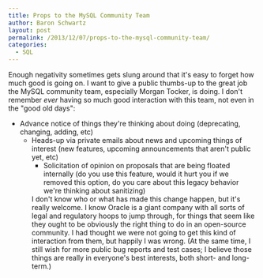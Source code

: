 ```yaml
---
title: Props to the MySQL Community Team
author: Baron Schwartz
layout: post
permalink: /2013/12/07/props-to-the-mysql-community-team/
categories:
  - SQL
---
```

Enough negativity sometimes gets slung around that it's easy to forget how much good is going on. I want to give a public thumbs-up to the great job the MySQL community team, especially Morgan Tocker, is doing. I don't remember *ever* having so much good interaction with this team, not even in the "good old days": 
*   Advance notice of things they're thinking about doing (deprecating, changing, adding, etc) 
    *   Heads-up via private emails about news and upcoming things of interest (new features, upcoming announcements that aren't public yet, etc) 
        *   Solicitation of opinion on proposals that are being floated internally (do you use this feature, would it hurt you if we removed this option, do you care about this legacy behavior we're thinking about sanitizing) </ul> 
            I don't know who or what has made this change happen, but it's really welcome. I know Oracle is a giant company with all sorts of legal and regulatory hoops to jump through, for things that seem like they ought to be obviously the right thing to do in an open-source community. I had thought we were not going to get this kind of interaction from them, but happily I was wrong. 
            (At the same time, I still wish for more public bug reports and test cases; I believe those things are really in everyone's best interests, both short- and long-term.)
